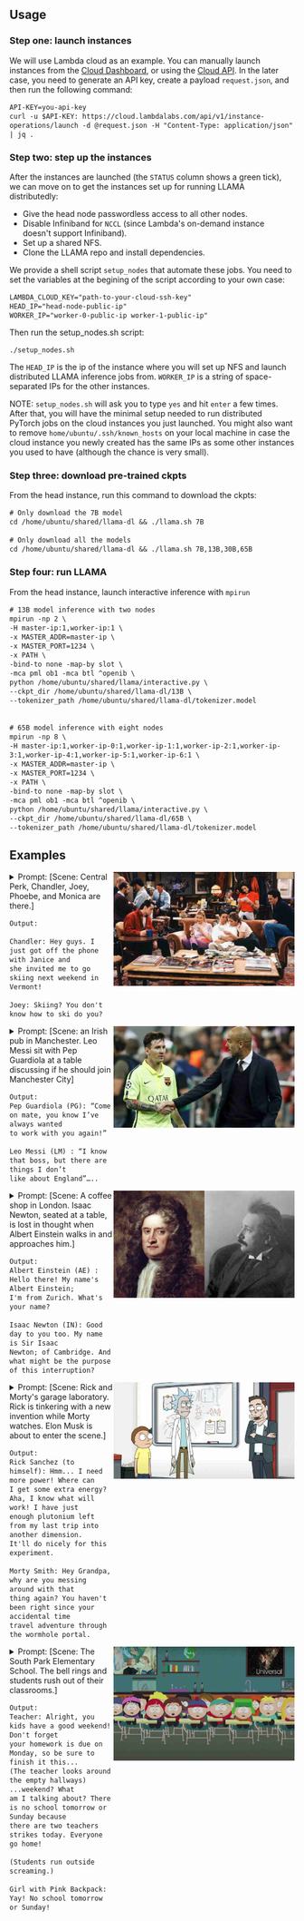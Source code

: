 ## Usage

### Step one: launch instances

We will use Lambda cloud as an example. You can manually launch instances from the [Cloud Dashboard](https://cloud.lambdalabs.com/instances), or using the [Cloud API](https://docs.lambdalabs.com/cloud/launch-instance-api/). In the later case, you need to generate an API key, create a payload `request.json`, and then run the following command:

```
API-KEY=you-api-key
curl -u $API-KEY: https://cloud.lambdalabs.com/api/v1/instance-operations/launch -d @request.json -H "Content-Type: application/json" | jq .
```

### Step two: step up the instances

After the instances are launched (the `STATUS` column shows a green tick), we can move on to get the instances set up for running LLAMA distributedly:

- Give the head node passwordless access to all other nodes.
- Disable Infiniband for `NCCL` (since Lambda's on-demand instance doesn't support Infiniband).
- Set up a shared NFS.
- Clone the LLAMA repo and install dependencies.

We provide a shell script `setup_nodes` that automate these jobs. You need to set the variables at the begining of the script according to your own case:

```
LAMBDA_CLOUD_KEY="path-to-your-cloud-ssh-key"
HEAD_IP="head-node-public-ip"
WORKER_IP="worker-0-public-ip worker-1-public-ip"
```

Then run the setup_nodes.sh script:

```
./setup_nodes.sh
```

The `HEAD_IP` is the ip of the instance where you will set up NFS and launch distributed LLAMA inference jobs from. `WORKER_IP` is a string of space-separated IPs for the other instances.

NOTE: `setup_nodes.sh` will ask you to type `yes` and hit `enter` a few times. After that, you will have the minimal setup needed to run distributed PyTorch jobs on the cloud instances you just launched. You might also want to remove `home/ubuntu/.ssh/known_hosts` on your local machine in case the cloud instance you newly created has the same IPs as some other instances you used to have (although the chance is very small).

### Step three: download pre-trained ckpts

From the head instance, run this command to download the ckpts:

```
# Only download the 7B model
cd /home/ubuntu/shared/llama-dl && ./llama.sh 7B

# Only download all the models
cd /home/ubuntu/shared/llama-dl && ./llama.sh 7B,13B,30B,65B
```

### Step four: run LLAMA

From the head instance, launch interactive inference with `mpirun`

```
# 13B model inference with two nodes
mpirun -np 2 \
-H master-ip:1,worker-ip:1 \
-x MASTER_ADDR=master-ip \
-x MASTER_PORT=1234 \
-x PATH \
-bind-to none -map-by slot \
-mca pml ob1 -mca btl ^openib \
python /home/ubuntu/shared/llama/interactive.py \
--ckpt_dir /home/ubuntu/shared/llama-dl/13B \
--tokenizer_path /home/ubuntu/shared/llama-dl/tokenizer.model


# 65B model inference with eight nodes
mpirun -np 8 \
-H master-ip:1,worker-ip-0:1,worker-ip-1:1,worker-ip-2:1,worker-ip-3:1,worker-ip-4:1,worker-ip-5:1,worker-ip-6:1 \
-x MASTER_ADDR=master-ip \
-x MASTER_PORT=1234 \
-x PATH \
-bind-to none -map-by slot \
-mca pml ob1 -mca btl ^openib \
python /home/ubuntu/shared/llama/interactive.py \
--ckpt_dir /home/ubuntu/shared/llama-dl/65B \
--tokenizer_path /home/ubuntu/shared/llama-dl/tokenizer.model
```

## Examples

<img align="right" width="320" src="pics/friends.jpg">

<details>
  <summary>
    Prompt: [Scene: Central Perk, Chandler, Joey, Phoebe, and Monica are
    there.]

    Output:

    Chandler: Hey guys. I just got off the phone with Janice and
    she invited me to go skiing next weekend in Vermont!

    Joey: Skiing? You don't know how to ski do you?

  </summary>
Phoebe: Oh yeah right, that was one of his New Year's resolutions.
He still hasn't done it yet.

Monica: So what if he doesn't know how to ski, all you have to
do is point your skis straight downhill and hope for a soft landing
at the bottom.

Joey: Yeah, well, we can teach him. We can take turns teaching
him. (To Chandler) Okay, you come here, stand behind me, now
hold onto my shoulders like this, okay good. Now when I move,
you move, ready....go! Go! Go! Go!

(They both crash into the table.)

[Scene: Central Perk, Ross enters.]

Ross: Hello everybody. Hi. How ya doing? (Sits between Rachel
and Gunther) What're you up to tonight? Nothing much? Good. Me
neither.

Gunther: Uh...hey Rachel?

Rachel: Yep?

Gunther: Are you busy later on? 'Cause umm...you know...if you
wanna maybe get together or something...I wouldn't object.

Rachel: Well thanks but no thanks. Sorry. Maybe some other time
though.

Gunther: No problem. It'll be fun. Alright. Cool. See ya then.

Rachel: Wait a minute—what did you say?

Gunther: Umm...nothing.

Rachel: Didn't you ask me out on a date?

Gunther: A-a date? With me? Oh God. No, no. I mean, why would
you think that?

Ross: Because he asked you out on a date.

Gunther: Look I didn't want to tell anyone about this but uhh....I
had an accident last night. And I hit my head, pretty hard, and
I haven't been the same since. And I keep saying things that
I normally never ever say. Like asking people out, and telling
them that they look nice today. Things just come out of my mouth
without thinking.

Ross: So everything that's happened so far today has only been
because of the bump on your head?

Gunther: Yes. That's exactly it.

Rachel: Wow, that really sucks.

Gunther: Tell me about it. If anyone asks you anything weird
from here on in, please remember that I am not myself. Thank
you very much. Excuse me.

============== end sample 1 =================

</details>

<img align="right" width="320" src="pics/messi-and-pep.jpg">

<details>
  <summary>
    Prompt: [Scene: an Irish pub in Manchester. Leo Messi sit with Pep Guardiola
    at a table discussing if he should join Manchester City]

    Output:
    Pep Guardiola (PG): “Come on mate, you know I’ve always wanted
    to work with you again!”

    Leo Messi (LM) : “I know that boss, but there are things I don’t
    like about England”…..

  </summary>
[The waiter comes by and asks them what they want for drinks.
LM looks up from the menu and gives him his order]

Waiter: “Okay sir, so two pints of Guinness then?”

LM: _Looks confused_…. “No! No nooo, I didn’t mean 2 beers! One
is enough”

(He turns back to PG while laughing).

LM: “You see? They just serve one thing here, it can get very
boring sometimes. But anyway, how do we go about this transfer?
Do I have to pay anything for it?”

PG: “Not really, Man city will take care of all that. You only
need to sign some documents when you arrive”.

“But why would they offer me such a contract without demanding
something from us first? Doesn’t make sense right now.”

PG: “Well, it does actually because they’re not getting anything
out of this deal either”

LM: “Oh okay, well then I guess it works out perfectly for everyone
involved”

PG: “Yeah man, yeah! This could finally bring football home.
Imagine playing alongside Aguero, De-Bruyne and Sterling, you
guys gonna win everything next season”

LM: “Wow!! That sounds fantastic, I think I might as well give
it try. Let’s call my agent”

PG: “Alright buddy, let’s do it”

[Messi picks up his phone and calls Jorge Mendes, who happens
to be sitting closeby with Josep Maria Bartomeu].

Jorge Mendes(JM): Hello Leo, what’s up? How was your trip?

LM: Good morning Mr. Mendes. Yeah, good flight, thanks for asking.
So, I’m thinking about joining Manchester City. What do you say?
Can they afford me?

JM: WOW!!! Are you kidding??? You wanna leave Barcelona??

LM: Yes, yes, I do. And please stop screaming into my ear. It
hurts. Anyway, what do you think we can negotiate?

JM: Negotiating with whom? We aren’t selling our best player
to another club, especially not to a rival league

LM: Oh cmon Jorgie, where’s the love bruh? Come on, help me with
this move.

JM: Nahhhh son, I can’t do it. I won’t betray Barca for any amount
of money. Sorry

LM: Okay fine, suit yourself. See ya later bro.

[Messi ends the conversation and puts down his phone. He turns
to face PG and shakes his head.]

LM: “Dammit, this guy is crazy. I told you we needed someone
else to handle this matter”

PG: “That’s alright, I still have other people working on this
deal. Don’t worry about it”

LM: “Good, thank God for that. Hey, you mind grabbing another
round?”

============== end sample 1 =================

</details>

<img align="right" width="320" src="pics/newton-einstein.jpg">

<details>
  <summary>
    Prompt: [Scene: A coffee shop in London. Isaac Newton, seated at a table,
    is lost in thought when Albert Einstein walks in and approaches
    him.]

    Output:
    Albert Einstein (AE) : Hello there! My name's Albert Einstein;
    I'm from Zurich. What's your name?

    Isaac Newton (IN): Good day to you too. My name is Sir Isaac
    Newton; of Cambridge. And what might be the purpose of this interruption?

  </summary>
AE: Oh sorry for interrupting; I just wanted to introduce myself
since we seem to have so much in common. You see, I also study
physics...

IN: Physics??!! That doesn't sound like any proper field to me!!!
Why don't you stick to something more useful instead, say mathematics
or astronomy?

AE: Well, my interests are not limited only to physics but they
do include both math as well as astrophysics - which is basically
applied physics that deals with celestial objects such as stars
& galaxies. So, it would be nice if you could give me some pointers
about how I should go about studying these fields.

IN: Well, first off let me correct you on one thing - 'astro-physics'
is an oxymoron because those who claim to deal with it are actually
dealing with metaphysics rather than real science. The true scientist
must focus his attention entirely upon tangible phenomena that
can be observed through our senses alone without having recourse
to supernatural causes. For example, consider gravity. We all
experience its effects everyday by observing falling objects
around us. Hence, the force called "gravity" exists and has an
influence over matter here on Earth. However, it does NOT make
sense to postulate the existence of similar forces affecting
distant stars & planets simply because there's no evidence supporting
their direct impact upon things on Earth - after all, even the
Moon itself exerts practically zero gravitational pull upon ordinary
objects here. Furthermore, we cannot observe the workings of
faraway heavenly bodies directly and therefore cannot hope to
understand them completely. Therefore, it makes little sense
to waste time trying to understand things beyond our sphere of
observation. Instead, we ought to devote ourselves towards understanding
the natural processes that govern life right here on earth. In
addition, since God is the creator of everything visible, he
must be responsible for creating these invisible things too.
But he'd never create anything evil or useless - hence, whatever
lies outside our immediate surroundings must be good & beneficial
to mankind. Thus, there's really nothing to worry about and we
should stop bothering ourselves unnecessarily about things we
know very little about.

AE: Hmmm.....well, I agree that we shouldn't spend too much of
our efforts investigating things whose nature we can't possibly
ever hope to fully comprehend. But then again, why did YOU spend
most of your career studying light??? After all, isn't light
supposed to be a form of radiation emanating from distant stars
and other heavenly bodies?

IN: Light IS NOT made up of particles nor waves coming from anywhere
else. It comes from within OURSELVES - i.e., we humans generate
the light rays we perceive whenever we look at external sources
of illumination. This is evident from the fact that we can detect
light ONLY when we open our eyes and look outwards into space
whereas we fail to notice any light inside our eyelids even though
there exist many tiny pores through which rays of sunlight enter
our skulls and reach deep down to our brain tissues themselves.
Since we can feel pain while being poked with sharp sticks, it
follows that any light entering our heads must be stopped dead
before reaching our brains. Therefore, we cannot feel the pain
caused by light rays because they get blocked somewhere along
the way. Also, since there're no nerve endings present inside
our retina except near the outer surface facing away from eye,
it stands to reason that there must be NO LIGHT at all inside
our eyes.

AE: Wow! Interesting theory. I had always believed that light
came from external luminous sources. Anyway, speaking of light,
I was wondering whether you could help explain some puzzling
facts regarding its behavior......you see, I recently conducted
an experiment involving prisms & rainbows wherein........

[At this point, IN cuts off AE midway]

IN: Hold on now! Don't tell me you believe that rubbish regarding
colors being produced by refracting white light using glass prisms?
Everyone knows that colors are merely different forms of darkness
created when white light gets obstructed from shining forth unhindered.
If you want proof of this, try looking at the color black through
a magnifying glass - you'll find that the image appears darker
still. Clearly, the blackness becomes denser as we view smaller
parts of it. Now imagine what happens if we keep zooming deeper
and deeper until we hit the subatomic level. Obviously, the blackness
will become infinite due to the complete blockage of ALL light
rays.

AE: Ummm.....I think maybe we should move onto another subject
instead. How about we talk about motion? Perhaps you can shed
some light on the following question: Is acceleration equal to
velocity divided by time OR distance covered per unit time??
Because according to classical mechanics, it depends on whether
the body's initial position is taken into account or not.

IN: Huh?? Who cares about such meaningless details as initial
positions etc? Motion involves CHANGES in velocities over TIME
intervals only. As for distances traveled, they're irrelevant
unless you happen to be measuring speeds. Besides, why use two
variables to describe motion when you can perfectly well use
just one instead? Velocity = distance/time is all you need to
remember! Period.

AE: Fair enough. Next topic please: Do you think that space is
absolute?

IN: Absolute Space? What kind of nonsense is THAT??? Of course
SPACE is relative; how else could one measure spatial dimensions??
All measurements involve comparisons between various entities
based solely upon RELATIONSHIPS among them. Without relationships,
there CANNOT BE ANY MEASUREMENT AT ALL! To take an extreme case,
suppose there existed absolutely ZERO mass in the entire universe

- then how could we ever define weight?? Or length, area, volume
  etc? There'd be nothing concrete against which we could compare
  the values of such physical quantities - hence, they wouldn't
  mean anything at all! Similarly, without any solid ground beneath
  our feet, we couldn't possibly walk anywhere either - after all,
  how can you walk across empty air? So you see, all our knowledge
  is founded upon relationships & comparison among multiple factors.

AE: Okay. Let's assume that you're right. Then how come we never
hear about people experiencing dizziness during normal activities?
If indeed space were truly relative, they must surely feel disoriented
each time they move their limbs since the surrounding space would
shift accordingly leading to a change in perspective. Yet, that
NEVER seems to happen in practice. So what gives?

IN: Ha ha! Very funny Mr. Einstein. Are you telling me that you
actually believe in this ridiculous notion that our own movements
cause space to shift around US somehow? Surely, you jest. Have
you forgotten basic geometry already? Anybody can easily prove
that a triangle remains a triangle regardless of which vertex
is chosen as starting point. Likewise, the angles subtended at
the center of a circle remain unchanged irrespective of the radius
used in drawing the arc. So how can space behave differently?
Even if it were possible for space to undergo changes of orientation,
the same transformations MUST hold for EACH AND EVERY observer
otherwise they'd disagree amongst themselves about the directions
in which they're moving. Such a scenario would render any attempt
at scientific investigation utterly futile because we'd never
be able to reproduce experimental results consistently - a clear
impossibility.

AE: Alright. Just a couple last questions: First off, what's
your opinion on energy conservation laws? Shouldn't the total
amount of kinetic + potential energy remain constant in any closed
system?

IN: Laws?? Hahaha! Those pesky mathematicians have been inventing
new terms left, right & centre. I'd advise you to stay away from
such fancy concepts altogether. They may sound impressive but
serve no practical purpose whatsoever. Energy is a mere abstract
quantity that can neither be seen nor felt - thus, it holds no
value whatsoever. Real things like apples can be held in your
hand or placed into baskets & counted but not energy. Its utility
is restricted to theoretical discussions only; in reality, however,
it means jack squat.

Secondly, WHICHEVER direction a ball rolls in, its KINEMATIC
energy stays the SAME while its POTENTIAL ENERGY varies depending
on height above sea level. Therefore, the sum of kinetic + potential
energies DOES vary depending on the path taken by the ball.

Now, what exactly did you wish to ask next?

AE: Errrm....never mind, thanks for your valuable advice sir.
I guess we'd better call it a day.

(The two part ways)
============== end sample 1 =================

</details>

<img align="right" width="320" src="pics/rick-morty.jpg">

<details>
  <summary>
    Prompt: [Scene: Rick and Morty's garage laboratory. Rick is tinkering
    with a new invention while Morty watches. Elon Musk is about
    to enter the scene.]

    Output:
    Rick Sanchez (to himself): Hmm... I need more power! Where can
    I get some extra energy? Aha, I know what will work! I have just
    enough plutonium left from my last trip into another dimension.
    It'll do nicely for this experiment.

    Morty Smith: Hey Grandpa, why are you messing around with that
    thing again? You haven't been right since your accidental time
    travel adventure through the wormhole portal.

  </summary>
    Elon Musk barges in unannounced: Hi guys, I was in town on business
    so thought I would drop by. Whatcha up to today?

    Morty: Oh hi Mr. Musk! We were doing an experiment with one of
    grandpa's new inventions. But now we can't find it anywhere!
    Do you know where it might be? Did you see anyone come inside
    who could have taken it?

    [Musk looks shiftily at his shoes and then stares out the window]

    Musk: Umm nope - didn't notice anything unusual going on. Sorry
    kids but I really must run, I am needed elsewhere very urgently.
    Say hello to your folks if you see them, they're good people!
    See ya later. Bye!

    [As Musk rushes off down the driveway, both Rick and Morty hear
    an odd whistling sound coming from him as he leaves. They don't
    pay much attention to it though because other strange things
    seem to occur all the time when he comes over to visit.]

    Rick: Well, that was weird huh? He looked like he had something
    important on his mind but wouldn't tell us what it was. Let me
    take a look outside and see if there has been any suspicious
    activity lately. Hmmm ... I think someone or something has been
    tampering with our solar panels recently. That could explain
    why the electricity supply has been erratic these past few days.
    Maybe someone is trying to steal our electricity!

    Morty: Whoa! Could it be the alien invaders? Or maybe a rogue
    scientist from the government? Should we call the police?

    Rick (thinking hard): No not likely. Neither of those groups
    would dare try such a foolish caper here without getting caught
    eventually. But I bet I know exactly which group of scoundrels
    is behind this dastardly deed. And their name begins with E-L....

    [Fade To Black]
    ============== end sample 1 =================

</details>

<img align="right" width="320" src="pics/southpark.jpg">

<details>
  <summary>
    Prompt: [Scene: The South Park Elementary School. The bell rings and
    students rush out of their classrooms.]

    Output:
    Teacher: Alright, you kids have a good weekend! Don't forget
    your homework is due on Monday, so be sure to finish it this...
    (The teacher looks around the empty hallways) ...weekend? What
    am I talking about? There is no school tomorrow or Sunday because
    there are two teachers strikes today. Everyone go home!

    (Students run outside screaming.)

    Girl with Pink Backpack: Yay! No school tomorrow or Sunday!

  </summary>
Clyde: Oh man, we get to miss another day off for nothing again.
This sucks.

Jimmy: That's not true Clyde; my brother Timmy told me that the
strike will end by tonight. It'll be over in time for school
tomorrow.

Timmy: You don't know what you're talking about Jimmy! I heard
from one of the union leaders that they won't settle until next
Tuesday at least! We're gonna miss three days of school!!! Woo
hoo!!!!!

Butters: Uh oh...I think I left my back pack inside...

[Scene: Butter’s house]

Butter’s Dad: So, how was your first day of fourth grade son?
Did you learn anything interesting?

Mom: Yeah, tell us all about what happened today.

Dad: Like, did you meet any new friends? Or maybe even some cute
girls?

Mom: Now dear…we don’t want our baby boy growing up too fast
do we now? Besides, he’s only nine years old.

Dad: Hehe...you said "nine" mom.

Mom: Shut up dear.

Butters: Well, it turns out that there aren’t going to be classes
tomorrow or Saturday because of the teacher’s strikes.

Mom: Awww buttercup, why can’t you just stay here at home where
it’s safe? I mean, I would rather see you playing video games
than being out in public where something bad could happen to
you like those awful bullies picking on you.

Dad: Yeah sweetie pie, it wouldn’t hurt if you stayed home for
once. Why must you insist on going to school every single day
when you could be having fun right here at home?

Butters: Actually daddy-o, I kinda need to find a way to sneak
into school without getting caught tomorrow morning.

Dad: Honey bunches, why do you need to do that? If you’re worried
about missing work then I assure you, as long as you keep doing
an excellent job, you’ll never lose your job working for us.
Your mother and I both agree that you deserve a raise for all
the hard work you put into taking care of everything around the
house while were gone during the day. In fact, let’s give him
a big hand everyone! Come on, clap louder people! Louder I say!

Mom: Oh, stop fooling around and eat dinner already dear. You
know how much you hate cold food.

Dad: Okay honey bunny. Here’s your plate, dig in kiddo. And make
sure to leave room for dessert afterwards.

Butters: Thanks parents. Hey wait a minute, what is dessert supposed
to be anyway? Are you guys hiding something form me?

Parents: OOOPS.

[Scene: Principal Victoria’s office. She is sitting behind her
desk reading a newspaper headline which says “TEACHER STRIKES
ENTER DAY 2.” She gets interrupted by Eric Cartman who has entered
through the doorway.]

Cartman: Hi Mrs.Victoria, I came hear to talk to you about something
very important.

Principal Victoria: Yes Mr. Cartman, what seems to be the problem?

Cartman: It’s about the recent events concerning these stupid
teacher stikes going on. I think that we should start protesting
against them.

Principal Victoria: Excuse me Eric, but I thought you liked the
idea of teachers striking.

Cartman: Only when there isn’t anything else to do. Right now
however, there’s tons of other stuff I gotta worry about besides
this. For example, the boys and I have been trying to figure
out whether or not Kyle is actually Jewish since we saw his family
celebrating Christmas last year instead of Hanukah.

Principal Victoria: Wait a second, didn’t I warn you boys about
this before? Remember when I explained to you how Judaism works?

Cartman: Yes ma’am, but we decided to ignore your advice and
try figuring things out ourselves. So far, Stan thinks that Kyle
may still be Jewish but only pretends not to be in order to blend
better with society. On the other hand, Kenny doesn’t really
seem to care either way since he’d probably die soon enough anyway
regardless of whatever conclusion we reach. And Kyle himself
claims that he’s Christian despite evidence pointing otherwise.
All of this confusion has made us unable to concentrate on anything
productive.

Principle Victoria: Hmmm…this sounds serious indeed.

Cartman: Tell me about it. Anyway, I came here to ask you to
call up Mayor McDaniels and tell her to force the teachers to
return to work immediately.

Princilpe Victoria: That’s not possible Eric.

Cartman: Huh? Why not? Can’t she use her mayoral authority?

Prinicible Victoria: No, not unless the city council votes unanimously
in favour of calling a state of emergency. Unfortunately though,
there are several members of the council who refuse to vote yes
on such matters.

Cartman: Then I guess we’ll just have to deal with the strikes
ourselves somehow. Bye Miss Vicky. See ya later.

[Scene: Outside the front gates of South Park elementary. Several
police officers are standing guard in case the situation escalates
further than it already has. Inside the building itself, Mr Mackey
is speaking with Ms Crabtree and Chef.]

Mr Mackey: Ok everybody, listen up! Today is Day Two of the Teachers
Strikes. As you might well remember, yesterday we tried negotiating
with representatives from the Union, but they refused to budge
on their demands. They claim that we don’t pay them nearly enough
for the amount of effort they put into teaching children each
day, and that we ought to increase their salaries substantially.
However, according to district policy, we cannot raise the budget
allocated towards education under any circumstances. Therefore,
we must continue holding firm on our own position in the matter.

Chef: How come dey wanna raize da buget anyway mista Mackey?
Doesn't dey understand dat dere ain't enuf money fo' dis?

Mackey: Of course they do Chef, but they feel that more money
needs to be spent on schools if we expect children to receive
quality educations. Personally, I disagree with that statement
because I believe that most schools are currently fine the way
they already are. Sure, there are minor problems like occasional
fights breaking out between students, or the lack of funding
for afterschool activities, but overall, the system functions
fairly decently. Am I wrong?

Mrs Crabtree: Absolutely not. I couldn't agree with you anymore
on that point.

Mr Mackey: Thank you Ms Crabtree. Anybody object?....Nobody?
Good. So basically, what we need to do now is prevent anyone
from entering the building so that we can avoid dealing with
a potentially chaotic situation.

Ms Crabtree: Sounds simple enough.

Mr Mackey: Great. Now let's divide up the entrances among ourselves.
Who wants to take charge of the east wing entrance? Anyone? Bueller?

Chef: I tink I do.

Mr Mackey: Fine, you can handle it then chef. Now for the west
side, shall we allow Ms Crabtree to manage that area seeing as
how she has experience in handling difficult situations like
this one. Agreed? Great, now that leaves only the south and north
wings which I suppose means that I'll need to take care of those
myself.

Chef: Wait a minute, doesen dat sound fair mista macKey? Why
do u always hafta git stuck wit da dirty jobs?

Mr Mackey: Because I'm the Vice principal Chef and therefore
responsible for keeping order within the school when the principle
herself is away. Isn't that correct Ms Crabtree?

Ms Crabtree: Yes Mr.MacKey, but I also feel that perhaps the
best thing for us to do in this scenario is to simply lock down
each and every exit leading in and out of the building and hope
for the best.

Mr Mackey: Ahhh.....now there is a splendid idea Ms Crabtree.
Afterall, it makes perfect sense for us to barricade ourselves
inside the school in order to ensure maximum security measures.

Chef: Dat's da bes idea yet mister Mackey. Let's git started
rite
============== end sample 1 =================

</details>
